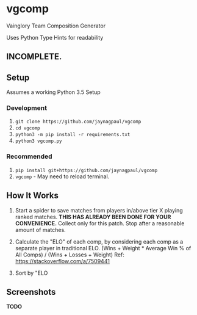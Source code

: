 # vgcomp
Vainglory Team Composition Generator

Uses Python Type Hints for readability

## INCOMPLETE.

## Setup
Assumes a working Python 3.5 Setup

### Development
1. `git clone https://github.com/jaynagpaul/vgcomp`
2. `cd vgcomp`
3. `python3 -m pip install -r requirements.txt`
4. `python3 vgcomp.py`

### Recommended
1. `pip install git+https://github.com/jaynagpaul/vgcomp`
2. `vgcomp` - May need to reload terminal.

## How It Works
1. Start a spider to save matches from players in/above tier X playing ranked matches. **THIS HAS ALREADY BEEN DONE FOR YOUR CONVENIENCE.**
    Collect only for this patch.
    Stop after a reasonable amount of matches.

2. Calculate the "ELO" of each comp, by considering each comp as a separate player in traditional ELO.
    (Wins + Weight * Average Win % of All Comps) / (Wins + Losses + Weight)
    Ref: https://stackoverflow.com/a/7509441

3. Sort by "ELO

## Screenshots
**TODO**
